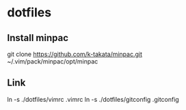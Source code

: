 # dotfiles

## Install minpac

git clone https://github.com/k-takata/minpac.git ~/.vim/pack/minpac/opt/minpac

## Link

ln -s ./dotfiles/vimrc .vimrc
ln -s ./dotfiles/gitconfig .gitconfig
